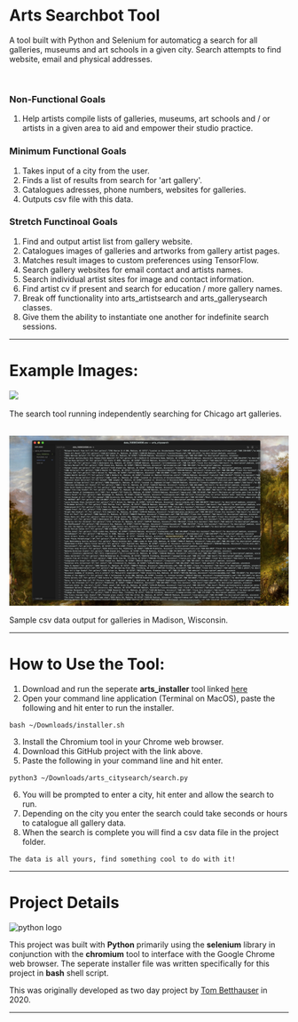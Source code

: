# Arts Searchbot Tool
A tool built with Python and Selenium for automaticg a search for all galleries, museums and art schools in a given city. Search attempts to find website, email and physical addresses.

<img src="https://www.stayconnect.info/wp-content/uploads/2020/03/Search-engine-robot-min.jpg" alt="" height="275px"/>

### Non-Functional Goals
1. Help artists compile lists of galleries, museums, art schools and / or artists in a given area to aid and empower their studio practice.

### Minimum Functional Goals
1. Takes input of a city from the user.
2. Finds a list of results from search for 'art gallery'.
3. Catalogues adresses, phone numbers, websites for galleries.
4. Outputs csv file with this data.

### Stretch Functinoal Goals
1. Find and output artist list from gallery website.
2. Catalogues images of galleries and artworks from gallery artist pages.
3. Matches result images to custom preferences using TensorFlow.
4. Search gallery websites for email contact and artists names.
5. Search individual artist sites for image and contact information.
6. Find artist cv if present and search for education / more gallery names.
7. Break off functionality into arts_artistsearch and arts_gallerysearch classes.
8. Give them the ability to instantiate one another for indefinite search sessions.


***


# Example Images:

<img src="https://raw.githubusercontent.com/tombetthauser/image_library/master/Screen%20Shot%202020-05-16%20at%208.51.57%20AM.png">

The search tool running independently searching for Chicago art galleries.

<br>
<img src="https://raw.githubusercontent.com/tombetthauser/image_library/master/Screen%20Shot%202020-05-16%20at%208.52.54%20AM.png">

Sample csv data output for galleries in Madison, Wisconsin.

***

# How to Use the Tool:
1. Download and run the seperate **arts_installer** tool linked [here](https://tombetthauser.github.io/arts_installer/installer.sh)
2. Open your command line application (Terminal on MacOS), paste the following and hit enter to run the installer.
```
bash ~/Downloads/installer.sh
```
3. Install the Chromium tool in your Chrome web browser.
4. Download this GitHub project with the link above.
5. Paste the following in your command line and hit enter.
```
python3 ~/Downloads/arts_citysearch/search.py
```
6. You will be prompted to enter a city, hit enter and allow the search to run.
7. Depending on the city you enter the search could take seconds or hours to catalogue all gallery data.
8. When the search is complete you will find a csv data file in the project folder.
```
The data is all yours, find something cool to do with it!
```
***  

# Project Details
![python logo](https://cdn4.iconfinder.com/data/icons/logos-and-brands/512/267_Python_logo-128.png)  

This project was built with **Python** primarily using the **selenium** library in conjunction with the **chromium** tool to interface with the Google Chrome web browser. The seperate installer file was written specifically for this project in **bash** shell script.

This was originally developed as two day project by [Tom Betthauser](http://www.tombetthauser.com/) in 2020.  

***
